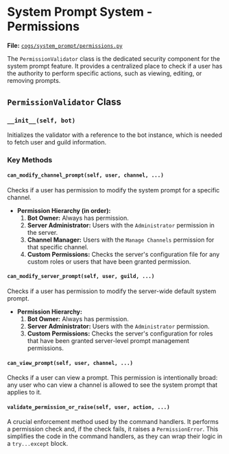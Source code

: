 # System Prompt System - Permissions

**File:** [`cogs/system_prompt/permissions.py`](cogs/system_prompt/permissions.py)

The `PermissionValidator` class is the dedicated security component for the system prompt feature. It provides a centralized place to check if a user has the authority to perform specific actions, such as viewing, editing, or removing prompts.

## `PermissionValidator` Class

### `__init__(self, bot)`

Initializes the validator with a reference to the bot instance, which is needed to fetch user and guild information.

### Key Methods

#### `can_modify_channel_prompt(self, user, channel, ...)`

Checks if a user has permission to modify the system prompt for a specific channel.

*   **Permission Hierarchy (in order):**
    1.  **Bot Owner:** Always has permission.
    2.  **Server Administrator:** Users with the `Administrator` permission in the server.
    3.  **Channel Manager:** Users with the `Manage Channels` permission for that specific channel.
    4.  **Custom Permissions:** Checks the server's configuration file for any custom roles or users that have been granted permission.

#### `can_modify_server_prompt(self, user, guild, ...)`

Checks if a user has permission to modify the server-wide default system prompt.

*   **Permission Hierarchy:**
    1.  **Bot Owner:** Always has permission.
    2.  **Server Administrator:** Users with the `Administrator` permission.
    3.  **Custom Permissions:** Checks the server's configuration for roles that have been granted server-level prompt management permissions.

#### `can_view_prompt(self, user, channel, ...)`

Checks if a user can view a prompt. This permission is intentionally broad: any user who can view a channel is allowed to see the system prompt that applies to it.

#### `validate_permission_or_raise(self, user, action, ...)`

A crucial enforcement method used by the command handlers. It performs a permission check and, if the check fails, it raises a `PermissionError`. This simplifies the code in the command handlers, as they can wrap their logic in a `try...except` block.